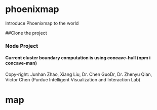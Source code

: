 # phoenixmap
Introduce Phoenixmap to the world

##Clone the project 
### Node Project
#### Current cluster boundary computation is using concave-hull (npm i concave-man)


Copy-right: Junhan Zhao, Xiang Liu, Dr. Chen GuoDr, Dr. Zhenyu Qian, Victor Chen (Purdue Intelligent Visualization and Interaction Lab)
# map
